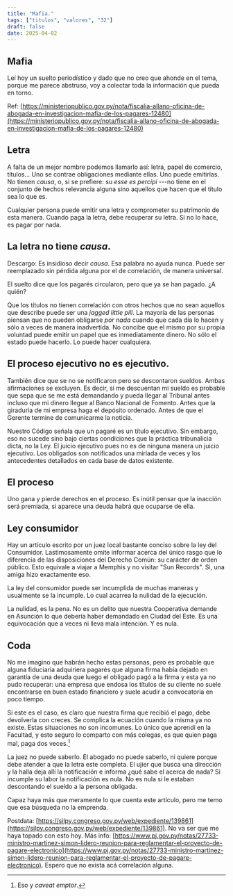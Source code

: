 ```yaml
---
title: "Mafia."
tags: ["titulos", "valores", "32"]
draft: false
date: 2025-04-02
---
```


## Mafia

Leí hoy un suelto periodístico y dado que no creo que ahonde en el tema, porque me parece abstruso, voy a colectar toda la información que pueda en torno.

Ref: [https://ministeriopublico.gov.py/nota/fiscalia-allano-oficina-de-abogada-en-investigacion-mafia-de-los-pagares-12480](https://ministeriopublico.gov.py/nota/fiscalia-allano-oficina-de-abogada-en-investigacion-mafia-de-los-pagares-12480)

## Letra

A falta de un mejor nombre podemos llamarlo así: letra, papel de comercio, títulos... Uno se contrae obligaciones mediante ellas. Uno puede emitirlas. No tienen _causa_, o, si se prefiere: su _esse es percipi_ ---no tiene en el conjunto de hechos relevancia alguna sino aquellos que hacen que el título sea lo que es. 

Cualquier persona puede emitir una letra y comprometer su patrimonio de esta manera. Cuando paga la letra, debe recuperar su letra. Si no lo hace, es pagar por nada.

## La letra no tiene _causa_.

Descargo: Es insidioso decir _causa_. Esa palabra no ayuda nunca. Puede ser reemplazado sin pérdida alguna por el de correlación, de manera universal.

El suelto dice que los pagarés circularon, pero que ya se han pagado. ¿A quién?

Que los títulos no tienen correlación con otros hechos que no sean aquellos que describe puede ser una _jagged little pill_. La mayoría de las personas piensan que no pueden obligarse _por nada_ cuando que cada día lo hacen y sólo a veces de manera inadvertida. No concibe que el mismo por su propia voluntad puede emitir un papel que es inmediatamente  dinero. No sólo el estado puede hacerlo. Lo puede hacer cualquiera.

## El proceso ejecutivo no es ejecutivo.

También dice que se no se notificaron pero se descontaron sueldos. Ambas afirmaciones se excluyen. Es decir, si me descuentan mi sueldo es probable que sepa que se me está demandando y pueda llegar al Tribunal antes incluso que mi dinero llegue al Banco Nacional de Fomento. Antes que la giraduría de mi empresa haga el depósito ordenado. Antes de que el Gerente termine de comunicarme la noticia. 

Nuestro Código señala que un pagaré es un título ejecutivo. Sin embargo, eso no sucede sino bajo ciertas condiciones que la práctica tribunalicia dicta, no la Ley. El juicio ejecutivo pues no es de ninguna manera un juicio ejecutivo. Los obligados son notificados una miríada de veces y los antecedentes detallados en cada base de datos existente.

## El proceso

Uno gana y pierde derechos en el proceso. Es inútil pensar que la inacción será premiada, si aparece una deuda habrá que ocuparse de ella.

## Ley consumidor

Hay un artículo escrito por un juez local bastante conciso sobre la ley del Consumidor. Lastimosamente omite informar acerca del único rasgo que lo diferencia de las disposiciones del Derecho Común: su carácter de orden público. Esto equivale a viajar a Memphis y no visitar "Sun Records". Si, una amiga hizo exactamente eso.

La ley del consumidor puede ser incumplida de muchas maneras y usualmente se la incumple. Lo cual acarrea la nulidad de la ejecución.

La nulidad, es la pena. No es un delito que nuestra Cooperativa demande en Asunción lo que debería haber demandado en Ciudad del Este. Es una equivocación que a veces ni lleva mala intención. Y es nula.

## Coda

No me imagino que habrán hecho estas personas, pero es probable que alguna fiduciaria adquiriera pagarés que alguna firma había dejado en garantía de una deuda que luego el obligado pagó a la firma y esta ya no pudo recuperar: una empresa que endosa los títulos de su cliente no suele encontrarse en buen estado financiero y suele acudir a convocatoria en poco tiempo.

Si este es el caso, es claro que nuestra firma que recibió el pago, debe devolverla con creces. Se complica la ecuación cuando la misma ya no existe. Estas situaciones no son incomunes. Lo único que aprendí en la Facultad, y esto seguro lo comparto con más colegas, es que quien paga mal, paga dos veces.[^a]

[^a]: Eso y _caveat emptor_.

La juez no puede saberlo. El abogado no puede saberlo, ni quiere porque debe atender a que la letra este completa. El ujier que busca una dirección y la halla deja allí la notificación e informa ¿qué sabe el acerca de nada? Si incumple su labor la notificación es nula. No es nula si le estaban descontando el sueldo a la persona obligada.

Capaz haya más que meramente lo que cuenta este artículo, pero me temo que esa búsqueda no la emprenda.

Postdata: [https://silpy.congreso.gov.py/web/expediente/139861](https://silpy.congreso.gov.py/web/expediente/139861). No va ser que me haya topado con esto hoy. Más info: [https://www.pj.gov.py/notas/27733-ministro-martinez-simon-lidero-reunion-para-reglamentar-el-proyecto-de-pagare-electronico](https://www.pj.gov.py/notas/27733-ministro-martinez-simon-lidero-reunion-para-reglamentar-el-proyecto-de-pagare-electronico). Espero que no exista acá correlación alguna.

